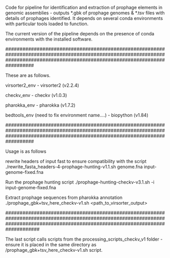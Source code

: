 Code for pipeline for identification and extraction of prophage elements in genomic assemblies - outputs *.gbk of prophage genomes & *.tsv files with details of prophages identified. It depends on several conda environments with particular tools loaded to function.

The current version of the pipeline depends on the presence of conda environments with the installed software.

##################################################################################################################################################################################

These are as follows.

virsorter2_env - virsorter2 (v2.2.4)

checkv_env - checkv (v1.0.3)

pharokka_env - pharokka (v1.7.2)

bedtools_env (need to fix environment name....) - biopython (v1.84)

##################################################################################################################################################################################

Usage is as follows

rewrite headers of input fast to ensure compatibility with the script
./rewrite_fasta_headers-4-prophage-hunting-v1.1.sh genome.fna input-genome-fixed.fna

Run the prophage hunting script
./prophage-hunting-checkv-v3.1.sh -i input-genome-fixed.fna 

Extract prophage sequences from pharokka annotation
./prophage_gbk+tsv_here_checkv-v1.sh <path_to_virsorter_output>

####################################################################################################################################################################################

The last script calls scripts from the processing_scripts_checkv_v1 folder - ensure it is placed in the same directory as /prophage_gbk+tsv_here_checkv-v1.sh script.
